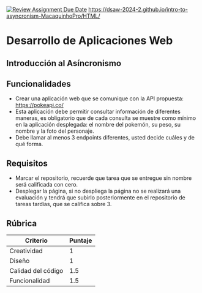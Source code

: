 [![Review Assignment Due Date](https://classroom.github.com/assets/deadline-readme-button-22041afd0340ce965d47ae6ef1cefeee28c7c493a6346c4f15d667ab976d596c.svg)](https://classroom.github.com/a/fcieYfC1)
https://dsaw-2024-2.github.io/intro-to-asyncronism-MacaquinhoPro/HTML/

# Desarrollo de Aplicaciones Web
## Introducción al Asíncronismo


## Funcionalidades

- Crear una aplicación web que se comunique con la API propuesta: https://pokeapi.co/
- Esta aplicación debe permitir consultar información de diferentes maneras, es obligatorio que de cada consulta se muestre como mínimo en la aplicación desplegada: el nombre del pokemón, su peso, su nombre y la foto del personaje.
- Debe llamar al menos 3 endpoints diferentes, usted decide cuáles y de qué forma.


## Requisitos

- Marcar el repositorio, recuerde que tarea que se entregue sin nombre será calificada con cero.
- Desplegar la página, si no despliega la página no se realizará una evaluación y tendrá que subirlo posteriormente en el repositorio de tareas tardías, que se califica sobre 3.


## Rúbrica

| Criterio           | Puntaje |
|--------------------|---------|
| Creatividad        | 1       |
| Diseño             | 1       |
| Calidad del código     | 1.5     |
| Funcionalidad      | 1.5      |

